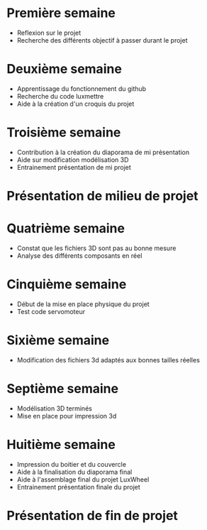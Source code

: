 # Première semaine

- Reflexion sur le projet
- Recherche des différents objectif à passer durant le projet

# Deuxième semaine

- Apprentissage du fonctionnement du github
- Recherche du code luxmettre
- Aide à la création d'un croquis du projet

# Troisième semaine 

- Contribution à la création du diaporama de mi présentation
- Aide sur modification modélisation 3D
- Entrainement présentation de mi projet

# Présentation de milieu de projet

# Quatrième semaine 

- Constat que les fichiers 3D sont pas au bonne mesure
- Analyse des différents composants en réel

# Cinquième semaine 

- Début de la mise en place physique du projet
- Test code servomoteur
  
# Sixième semaine

- Modification des fichiers 3d adaptés aux bonnes tailles réelles

# Septième semaine

- Modélisation 3D terminés
- Mise en place pour impression 3d

# Huitième semaine

- Impression du boitier et du couvercle
- Aide à la finalisation du diaporama final
- Aide à l'assemblage final du projet LuxWheel
- Entrainement présentation finale du projet

# Présentation de fin de projet
